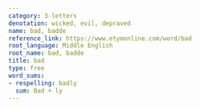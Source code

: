 ```yaml
---
category: 3-letters
denotation: wicked, evil, depraved
name: bad, badde
reference_link: https://www.etymonline.com/word/bad
root_language: Middle English
root_name: bad, badde
title: bad
type: free
word_sums:
- respelling: badly
  sum: Bad + ly
---
```

